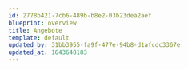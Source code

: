 ```yaml
---
id: 2778b421-7cb6-489b-b8e2-03b23dea2aef
blueprint: overview
title: Angebote
template: default
updated_by: 31bb3955-fa9f-477e-94b8-d1afcdc3367e
updated_at: 1643648183
---
```

